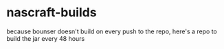 # nascraft-builds
because bounser doesn't build on every push to the repo, here's a repo to build the jar every 48 hours
